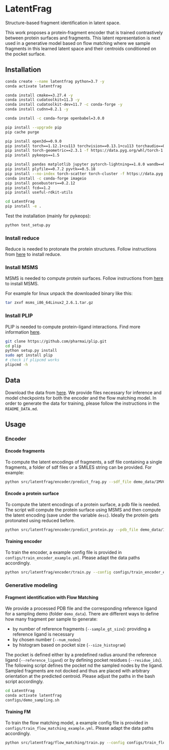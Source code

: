 # LatentFrag

Structure-based fragment identification in latent space.

This work proposes a protein-fragment encoder that is trained contrastively between protein surfaces and fragments. This latent representation is next used in a generative model based on flow matching where we sample fragments in this learned latent space and their centroids conditioned on the pocket surface.

## Installation

```bash
conda create --name latentfrag python=3.7 -y
conda activate latentfrag

conda install cmake==3.27.4 -y
conda install cudatoolkit=11.3 -y
conda install cudatoolkit-dev=11.7 -c conda-forge -y
conda install cudnn=8.2.1 -y

conda install -c conda-forge openbabel=3.0.0

pip install --upgrade pip
pip cache purge

pip install open3d==0.9.0
pip install torch==1.12.1+cu113 torchvision==0.13.1+cu113 torchaudio==0.12.1 --extra-index-url https://download.pytorch.org/whl/cu113
pip install torch-geometric==2.3.1 -f https://data.pyg.org/whl/torch-1.12.1+cu113.html
pip install pykeops==1.5

pip install pandas matplotlib jupyter pytorch-lightning==1.8.0 wandb==0.13.4 rdkit-pypi==2022.9.5 biopython==1.78 pdb-tools==2.5.0 ProDy==2.4.0
pip install plyfile==0.7.2 pyvtk==0.5.18
pip install --no-index torch-scatter torch-cluster -f https://data.pyg.org/whl/torch-1.12.1+cu113.html
conda install -c conda-forge imageio
pip install posebusters==0.2.12
pip install fcd==1.2
pip install useful-rdkit-utils

cd LatentFrag
pip install -e .
```

Test the installation (mainly for pykeops):

```bash
python test_setup.py
```

### Install reduce

Reduce is needed to protonate the protein structures. Follow instructions from [here](https://github.com/rlabduke/reduce) to install reduce.

### Install MSMS

MSMS is needed to compute protein surfaces. Follow instructions from [here](https://ccsb.scripps.edu/msms/downloads/) to install MSMS.

For example for linux unpack the downloaded binary like this:

```bash
tar zxvf msms_i86_64Linux2_2.6.1.tar.gz
```

### Install PLIP

PLIP is needed to compute protein-ligand interactions. Find more information [here](https://plip-tool.biotec.tu-dresden.de/plip-web/plip/index).

```bash
git clone https://github.com/pharmai/plip.git
cd plip
python setup.py install
sudo apt install plip
# check if plipcmd works
plipcmd -h
```

## Data

Download the data from [here](https://figshare.com/s/c28e5d7f9d318305614e). We provide files necessary for inference and model checkpoints for both the encoder and the flow matching model. In order to generate the data for training, please follow the instructions in the `README_DATA.md`.

## Usage

### Encoder

#### Encode fragments

To compute the latent encodings of fragments, a sdf file containing a single fragments, a folder of sdf files or a SMILES string can be provided. For example:

```bash
python src/latentfrag/encoder/predict_frag.py --sdf_file demo_data/1MVC_BM6.sdf --checkpoint /path/to/encoder.ckpt --out_dir /path/to/out_dir
```

#### Encode a protein surface

To compute the latent encodings of a protein surface, a pdb file is needed. The script will compute the protein surface using MSMS and then compute the latent encoding (save under the variable `desc`). Ideally the protein gets protonated using reduced before.

```bash
python src/latentfrag/encoder/predict_protein.py --pdb_file demo_data/1MVC_A.pdb --checkpoint /path/to/encoder.ckpt --out_dir /path/to/out_dir --msms_bin /path/to/msms.x86_64Linux2.2.6.1
```

#### Training encoder

To train the encoder, a example config file is provided in `configs/train_encoder_example.yml`. Please adapt the data paths accordingly.

```bash
python src/latentfrag/encoder/train.py --config configs/train_encoder_example.yml
```

### Generative modeling

#### Fragment identification with Flow Matching

We provide a processed PDB file and the corresponding reference ligand for a sampling demo (folder `demo_data`). There are different ways to define how many fragment per sample to generate:

- by number of reference fragments (`--sample_gt_size`): providing a reference ligand is necessary
- by chosen number (`--num_nodes`)
- by histogram based on pocket size (`--size_histogram`)

The pocket is defined either by a predefined radius around the reference ligand (`--reference_ligand`) or by defining pocket residues (`--residue_ids`). The following script defines the pocket nd the sampled nodes by the ligand. Sampled fragments are not docked and thus are placed with arbitrary orientation at the predicted centroid. Please adjust the paths in the bash script accordingly.

```bash
cd LatentFrag
conda activate latentfrag
configs/demo_sampling.sh
```

#### Training FM

To train the flow matching model, a example config file is provided in `configs/train_flow_matching_example.yml`. Please adapt the data paths accordingly.

```bash
python src/latentfrag/flow_matching/train.py --config configs/train_flow_matching_example.yml
```
